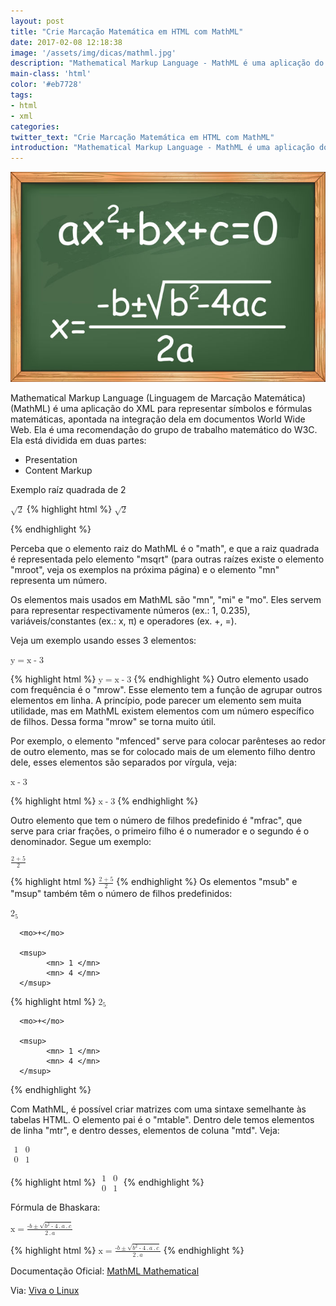 ```yaml
---
layout: post
title: "Crie Marcação Matemática em HTML com MathML"
date: 2017-02-08 12:18:38
image: '/assets/img/dicas/mathml.jpg'
description: "Mathematical Markup Language - MathML é uma aplicação do XML para representar símbolos e fórmulas matemáticas, apontada na integração dela em documentos World Wide Web."
main-class: 'html'
color: '#eb7728'
tags:
- html
- xml
categories:
twitter_text: "Crie Marcação Matemática em HTML com MathML"
introduction: "Mathematical Markup Language - MathML é uma aplicação do XML para representar símbolos e fórmulas matemáticas, apontada na integração dela em documentos World Wide Web."
---
```


![MathML](/assets/img/dicas/mathml.jpg "MathML Blog Linux")

Mathematical Markup Language (Linguagem de Marcação Matemática) (MathML) é uma aplicação do XML para representar símbolos e fórmulas matemáticas, apontada na integração dela em documentos World Wide Web. Ela é uma recomendação do grupo de trabalho matemático do W3C.
Ela está dividida em duas partes:

+ Presentation
+ Content Markup

Exemplo raíz quadrada de 2
<p>
<math>
      <msqrt>
            <mn>2</mn>
      </msqrt>
</math>
{% highlight html %}
<math>
      <msqrt>
            <mn>2</mn>
      </msqrt>
</math>
</p>
{% endhighlight %}

Perceba que o elemento raiz do MathML é o "math", e que a raiz quadrada é representada pelo elemento "msqrt" (para outras raízes existe o elemento "mroot", veja os exemplos na próxima página) e o elemento "mn" representa um número.

Os elementos mais usados em MathML são "mn", "mi" e "mo". Eles servem para representar respectivamente números (ex.: 1, 0.235), variáveis/constantes (ex.: x, π) e operadores (ex. +, =).

Veja um exemplo usando esses 3 elementos:
<p>
<math>
      <mi> y </mi>
      <mo> = </mo>
      <mi> x </mi>
      <mo> - </mo>
      <mn> 3 </mn>
</math>
</p>
{% highlight html %}
<math>
      <mi> y </mi>
      <mo> = </mo>
      <mi> x </mi>
      <mo> - </mo>
      <mn> 3 </mn>
</math>
{% endhighlight %}
Outro elemento usado com frequência é o "mrow". Esse elemento tem a função de agrupar outros elementos em linha. A princípio, pode parecer um elemento sem muita utilidade, mas em MathML existem elementos com um número específico de filhos. Dessa forma "mrow" se torna muito útil.

Por exemplo, o elemento "mfenced" serve para colocar parênteses ao redor de outro elemento, mas se for colocado mais de um elemento filho dentro dele, esses elementos são separados por vírgula, veja:
<p>
<math>
      <mfenced>
            <mi> x </mi>
            <mo> - </mo>
            <mn> 3 </mn>
      </mfenced>
</math>
</p>
{% highlight html %}
<math>
      <mfenced>
            <mi> x </mi>
            <mo> - </mo>
            <mn> 3 </mn>
      </mfenced>
</math>
{% endhighlight %}

Outro elemento que tem o número de filhos predefinido é "mfrac", que serve para criar frações, o primeiro filho é o numerador e o segundo é o denominador. Segue um exemplo:
<p>
<math>
      <mfrac>
            <mrow>
                  <mn> 2 </mn>
                  <mo> + </mo>
                  <mn> 5 </mn>
            </mrow>
            <mn>2</mn>
      </mfrac>
</math>
</p>
{% highlight html %}
<math>
      <mfrac>
            <mrow>
                  <mn> 2 </mn>
                  <mo> + </mo>
                  <mn> 5 </mn>
            </mrow>
            <mn>2</mn>
      </mfrac>
</math>
{% endhighlight %}
Os elementos "msub" e "msup" também têm o número de filhos predefinidos:
<p>
<math>
      <msub>
            <mn> 2 </mn>
            <mn> 5 </mn>
      </msub>

      <mo>+</mo>

      <msup>
            <mn> 1 </mn>
            <mn> 4 </mn>
      </msup>
</math>
</p>
{% highlight html %}
<math>
      <msub>
            <mn> 2 </mn>
            <mn> 5 </mn>
      </msub>

      <mo>+</mo>

      <msup>
            <mn> 1 </mn>
            <mn> 4 </mn>
      </msup>
</math>
{% endhighlight %}

Com MathML, é possível criar matrizes com uma sintaxe semelhante às tabelas HTML. O elemento pai é o "mtable". Dentro dele temos elementos de linha "mtr", e dentro desses, elementos de coluna "mtd". Veja:
<p>
<math>
      <mfenced><mtable>
            <mtr>
                  <mtd> <mn> 1 </mn> </mtd>
                  <mtd> <mn> 0 </mn> </mtd>
            </mtr>
            <mtr>
                  <mtd> <mn> 0 </mn> </mtd>
                  <mtd> <mn> 1 </mn> </mtd>
            </mtr>
       </mtable></mfenced>
</math>
</p>
{% highlight html %}
<math>
      <mfenced><mtable>
            <mtr>
                  <mtd> <mn> 1 </mn> </mtd>
                  <mtd> <mn> 0 </mn> </mtd>
            </mtr>
            <mtr>
                  <mtd> <mn> 0 </mn> </mtd>
                  <mtd> <mn> 1 </mn> </mtd>
            </mtr>
       </mtable></mfenced>
</math>
{% endhighlight %}

Fórmula de Bhaskara:
<p>
<math>
      <mrow>
            <mn>x</mn>
            <mo>=</mo>
            <mrow>
                  <mfrac>
                        <mrow>
                              <mo>-</mo>
                              <mi>b</mi>
                              <mo>±</mo>
                              <msqrt>
                                    <mrow>
                                         <msup>
                                              <mi>b</mi><mn>2</mn>
                                         </msup>
                                         <mo>-</mo>
                                         <mn>4</mn>
                                         <mo>.</mo>
                                         <mi>a</mi>
                                         <mo>.</mo>
                                         <mi>c</mi>
                                    </mrow>
                              </msqrt>
                        </mrow>
                        <mrow>
                              <mn>2</mn>
                              <mo>.</mo>
                              <mi>a</mi>
                        </mrow>
                  </mfrac>
            </mrow>
      </mrow>
</math>
</p>
{% highlight html %}
<math>
      <mrow>
            <mn>x</mn>
            <mo>=</mo>
            <mrow>
                  <mfrac>
                        <mrow>
                              <mo>-</mo>
                              <mi>b</mi>
                              <mo>±</mo>
                              <msqrt>
                                    <mrow>
                                         <msup>
                                              <mi>b</mi><mn>2</mn>
                                         </msup>
                                         <mo>-</mo>
                                         <mn>4</mn>
                                         <mo>.</mo>
                                         <mi>a</mi>
                                         <mo>.</mo>
                                         <mi>c</mi>
                                    </mrow>
                              </msqrt>
                        </mrow>
                        <mrow>
                              <mn>2</mn>
                              <mo>.</mo>
                              <mi>a</mi>
                        </mrow>
                  </mfrac>
            </mrow>
      </mrow>
</math>
{% endhighlight %}

Documentação Oficial: [MathML Mathematical](https://www.w3.org/Math/)

Via: [Viva o Linux](https://www.vivaolinux.com.br/artigo/MathML-Mathematical-Markup-Language)

